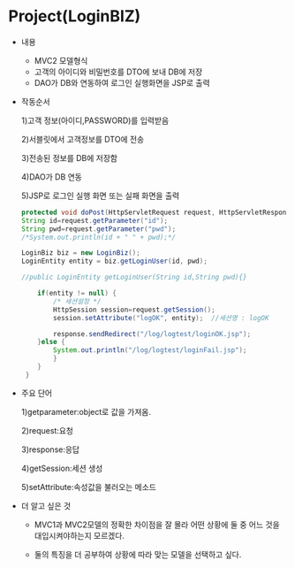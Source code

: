Project(LoginBIZ)
==============================

 * 내용
   * MVC2 모델형식
   * 고객의 아이디와 비밀번호를 DTO에 보내 DB에 저장
   * DAO가 DB와 연동하여 로그인 실행화면을 JSP로 출력
   
 * 작동순서
 
   1)고객 정보(아이디,PASSWORD)를 입력받음
   
   2)서블릿에서 고객정보를 DTO에 전송
   
   3)전송된 정보를 DB에 저장함 
   
   4)DAO가 DB 연동
   
   5)JSP로 로그인 실행 화면 또는 실패 화면을 출력

	~~~ java
	protected void doPost(HttpServletRequest request, HttpServletResponse response) throws ServletException, IOException {
	String id=request.getParameter("id");
	String pwd=request.getParameter("pwd");
	/*System.out.println(id + " " + pwd);*/
	
	LoginBiz biz = new LoginBiz();
	LoginEntity entity = biz.getLoginUser(id, pwd);
	
	//public LoginEntity getLoginUser(String id,String pwd){}
	
		if(entity != null) {
			/* 세션설정 */
			HttpSession session=request.getSession();
			session.setAttribute("logOK", entity);  //세션명 : logOK

			response.sendRedirect("/log/logtest/loginOK.jsp");
		}else {
			System.out.println("/log/logtest/loginFail.jsp");
			}
		}	
	 }	
	~~~



* 주요 단어

    1)getparameter:object로 값을 가져옴.
    
    2)request:요청

    3)response:응답

    4)getSession:세션 생성

    5)setAttribute:속성값을 불러오는 메소드

* 더 알고 싶은 것

  * MVC1과 MVC2모델의 정확한 차이점을 잘 몰라 어떤 상황에 둘 중 어느 것을 대입시켜야하는지 모르겠다.
  
  * 둘의 특징을 더 공부하여 상황에 따라 맞는 모델을 선택하고 싶다.
